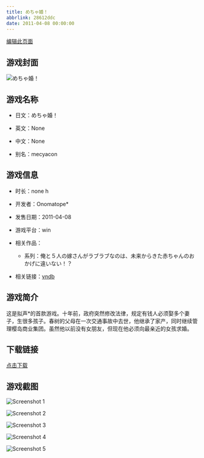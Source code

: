 ```yaml
---
title: めちゃ婚！
abbrlink: 28612ddc
date: 2011-04-08 00:00:00
---
```

[编辑此页面](https://github.com/ACG-3/ADV3-source/blob/main/source/_posts/games/%E3%82%81%E3%81%A1%E3%82%83%E5%A9%9A%EF%BC%81.md)

## 游戏封面

![めちゃ婚！](https%3A//pan.timero.xyz/onedrive/img_lib_001/%E3%82%81%E3%81%A1%E3%82%83%E5%A9%9A%EF%BC%81_cover.avif)


## 游戏名称

- 日文：めちゃ婚！
- 英文：None
- 中文：None

- 别名：mecyacon


## 游戏信息

- 时长：none h
- 开发者：Onomatope*
- 发售日期：2011-04-08
- 游戏平台：win
- 相关作品：
   - 系列：俺と５人の嫁さんがラブラブなのは、未来からきた赤ちゃんのおかげに違いない！？

- 相关链接：[vndb](https://vndb.org/v5932)


## 游戏简介

这是拟声*的首款游戏。十年前，政府突然修改法律，规定有钱人必须娶多个妻子，生很多孩子。春树的父母在一次交通事故中去世，他继承了家产，同时继续管理樱岛商业集团。虽然他以前没有女朋友，但现在他必须向最亲近的女孩求婚。




## 下载链接

[点击下载](https://pan.timero.xyz/onedrive/adv_lib_001/%E3%82%81%E3%81%A1%E3%82%83%E5%A9%9A%EF%BC%81)


## 游戏截图


![Screenshot 1](https%3A//pan.timero.xyz/onedrive/img_lib_001/%E3%82%81%E3%81%A1%E3%82%83%E5%A9%9A%EF%BC%81_Screenshot_1.avif)

![Screenshot 2](https%3A//pan.timero.xyz/onedrive/img_lib_001/%E3%82%81%E3%81%A1%E3%82%83%E5%A9%9A%EF%BC%81_Screenshot_2.avif)

![Screenshot 3](https%3A//pan.timero.xyz/onedrive/img_lib_001/%E3%82%81%E3%81%A1%E3%82%83%E5%A9%9A%EF%BC%81_Screenshot_3.avif)

![Screenshot 4](https%3A//pan.timero.xyz/onedrive/img_lib_001/%E3%82%81%E3%81%A1%E3%82%83%E5%A9%9A%EF%BC%81_Screenshot_4.avif)

![Screenshot 5](https%3A//pan.timero.xyz/onedrive/img_lib_001/%E3%82%81%E3%81%A1%E3%82%83%E5%A9%9A%EF%BC%81_Screenshot_5.avif)

